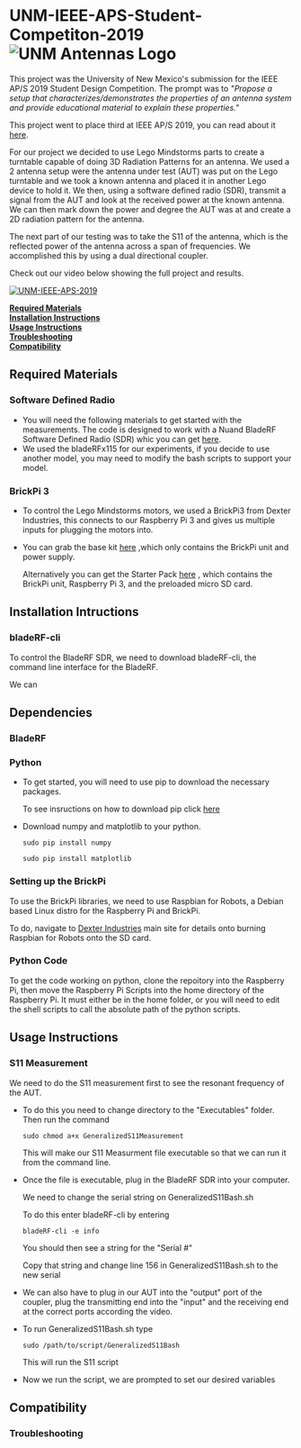 # UNM-IEEE-APS-Student-Competiton-2019 ![UNM Antennas Logo](https://raw.github.com/jargyres/UNM-IEEE-APS-Student-Competiton-2019/master/Gui/src/Antennaslogo.png) 



This project was the University of New Mexico's submission for the IEEE AP/S 2019 Student Design Competition. The prompt was to *"Propose a setup that characterizes/demonstrates the properties of an antenna system and provide educational material to explain these properties."*

This project went to place third at IEEE AP/S 2019, you can read about it [here](https://engineering.unm.edu/news/2019/07/ece-team-wins-third-place-in-design-contest.html).


For our project we decided to use Lego Mindstorms parts to create a turntable capable of doing 3D Radiation Patterns for an antenna. We used a 2 antenna setup were the antenna under test (AUT) was put on the Lego turntable and we took a known antenna and placed it in another Lego device to hold it. We then, using a software defined radio (SDR), transmit a signal from the AUT and look at the received power at the known antenna. We can then mark down the power and degree the AUT was at and create a 2D radiation pattern for the antenna.

The next part of our testing was to take the S11 of the antenna, which is the reflected power of the antenna across a span of frequencies. We accomplished this by using a dual directional coupler.





Check out our video below showing the full project and results.

[![UNM-IEEE-APS-2019](http://img.youtube.com/vi/l86pVJDWy_k/0.jpg)](http://www.youtube.com/watch?v=l86pVJDWy_k "UNM-IEEE-APS-2019")


**[Required Materials](#required-materials)**<br>
**[Installation Instructions](#installation-intructions)**<br>
**[Usage Instructions](#usage-instructions)**<br>
**[Troubleshooting](#troubleshooting)**<br>
**[Compatibility](#compatibility)**<br>


## Required Materials

### Software Defined Radio
* You will need the following materials to get started with the measurements.
     The code is designed to work with a Nuand BladeRF Software Defined Radio (SDR) whic you can get [here](https://www.nuand.com/product/bladerf-x115/).
* We used the bladeRFx115 for our experiments, if you decide to use another model, you may need to modify the bash scripts to support your model.

### BrickPi 3
* To control the Lego Mindstorms motors, we used a BrickPi3 from Dexter Industries, this connects to our Raspberry Pi 3 and gives us multiple inputs for plugging the motors into. 

* You can grab the base kit [here](https://www.dexterindustries.com/product/brickpi-advanced-for-raspberry-pi/) ,which only contains the BrickPi unit and power supply.

     Alternatively you can get the Starter Pack [here](https://www.dexterindustries.com/product/brickpi-starter-kit/) , which contains the BrickPi unit, Raspberry Pi 3, and the preloaded micro SD card.



## Installation Intructions

### bladeRF-cli

To control the BladeRF SDR, we need to download bladeRF-cli, the command line interface for the BladeRF.


We can


## Dependencies

### BladeRF

### Python

* To get started, you will need to use pip to download the necessary packages.

     To see insructions on how to download pip click [here](https://pip.pypa.io/en/stable/installing/)
     
* Download numpy and matplotlib to your python. 

     ```
     sudo pip install numpy
     ```
     
     ```
     sudo pip install matplotlib
     ```
### Setting up the BrickPi

To use the BrickPi libraries, we need to use Raspbian for Robots, a Debian based Linux distro for the Raspberry Pi and BrickPi.

To do, navigate to [Dexter Industries](https://www.dexterindustries.com/howto/install-raspbian-for-robots-image-on-an-sd-card/) main site for details onto burning Raspbian for Robots onto the SD card.

### Python Code

To get the code working on python, clone the repoitory into the Raspberry Pi, then move the Raspberry Pi Scripts into the home directory of the Raspberry Pi. It must either be in the home folder, or you will need to edit the shell scripts to call the absolute path of the python scripts.

## Usage Instructions

### S11 Measurement

We need to do the S11 measurement first to see the resonant frequency of the AUT.

   * To do this you need to change directory to the "Executables" folder. Then run the command
     ```
     sudo chmod a+x GeneralizedS11Measurement
     ```
     This will make our S11 Measurment file executable so that we can run it from the command line.
     
   * Once the file is executable, plug in the BladeRF SDR into your computer.
   
        We need to change the serial string on GeneralizedS11Bash.sh
        
        To do this enter bladeRF-cli by entering
        
        ```
        bladeRF-cli -e info
        ```
        
        You should then see a string for the "Serial #"
        
        Copy that string and change line 156 in GeneralizedS11Bash.sh to the new serial
        
   * We can also have to plug in our AUT into the "output" port of the coupler, plug the transmitting end into the "input" and the receiving end at the correct ports according the video.
        
        
   * To run GeneralizedS11Bash.sh type
     ```
     sudo /path/to/script/GeneralizedS11Bash
     ```
     
     This will run the S11 script
     
   * Now we run the script, we are prompted to set our desired variables 
   
        
        
   
  


## Compatibility

### Troubleshooting
